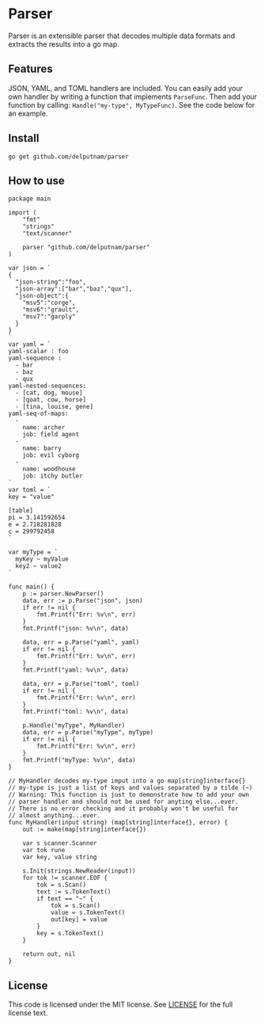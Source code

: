 # Parser

Parser is an extensible parser that decodes
multiple data formats and extracts the results
into a go map.

## Features

JSON, YAML, and TOML handlers are included.  You can easily add your own handler by writing a function that implements `ParseFunc`. Then add your function by calling: `Handle("my-type", MyTypeFunc)`. See the code below for an example.

## Install

```
go get github.com/delputnam/parser
```

## How to use
```
package main

import (
	"fmt"
	"strings"
	"text/scanner"

	parser "github.com/delputnam/parser"
)

var json = `
{
  "json-string":"foo",
  "json-array":["bar","baz","qux"],
  "json-object":{
    "msv5":"corge",
    "msv6":"grault",
    "msv7":"garply"
  }
}
`
var yaml = `
yaml-scalar : foo
yaml-sequence :
  - bar
  - baz
  - qux
yaml-nested-sequences:
  - [cat, dog, mouse]
  - [goat, cow, horse]
  - [tina, louise, gene]
yaml-seq-of-maps:
  -
    name: archer
    job: field agent
  -
    name: barry
    job: evil cyborg
  -
    name: woodhouse
    job: itchy butler
`
var toml = `
key = "value"

[table]
pi = 3.141592654
e = 2.718281828
c = 299792458
`

var myType = `
  myKey ~ myValue
  key2 ~ value2
`

func main() {
	p := parser.NewParser()
	data, err := p.Parse("json", json)
	if err != nil {
		fmt.Printf("Err: %v\n", err)
	}
	fmt.Printf("json: %v\n", data)

	data, err = p.Parse("yaml", yaml)
	if err != nil {
		fmt.Printf("Err: %v\n", err)
	}
	fmt.Printf("yaml: %v\n", data)

	data, err = p.Parse("toml", toml)
	if err != nil {
		fmt.Printf("Err: %v\n", err)
	}
	fmt.Printf("toml: %v\n", data)

	p.Handle("myType", MyHandler)
	data, err = p.Parse("myType", myType)
	if err != nil {
		fmt.Printf("Err: %v\n", err)
	}
	fmt.Printf("myType: %v\n", data)
}

// MyHandler decodes my-type imput into a go map[string]interface{}
// my-type is just a list of keys and values separated by a tilde (~)
// Warning: This function is just to demonstrate how to add your own
// parser handler and should not be used for anyting else...ever.
// There is no error checking and it probably won't be useful for
// almost anything...ever.
func MyHandler(input string) (map[string]interface{}, error) {
	out := make(map[string]interface{})

	var s scanner.Scanner
	var tok rune
	var key, value string

	s.Init(strings.NewReader(input))
	for tok != scanner.EOF {
		tok = s.Scan()
		text := s.TokenText()
		if text == "~" {
			tok = s.Scan()
			value = s.TokenText()
			out[key] = value
		}
		key = s.TokenText()
	}

	return out, nil
}
```

## License

This code is licensed under the MIT license.  See [LICENSE](LICENSE) for the full license text.

